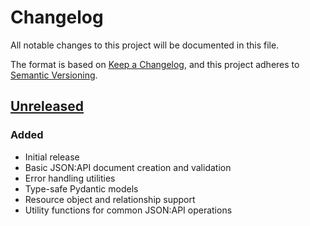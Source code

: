 # Changelog

All notable changes to this project will be documented in this file.

The format is based on [Keep a Changelog](https://keepachangelog.com/en/1.0.0/),
and this project adheres to [Semantic Versioning](https://semver.org/spec/v2.0.0.html).

## [Unreleased]

### Added
- Initial release
- Basic JSON:API document creation and validation
- Error handling utilities
- Type-safe Pydantic models
- Resource object and relationship support
- Utility functions for common JSON:API operations

[Unreleased]: https://github.com/midil/midil-kit/compare/v0.1.0...HEAD
[0.1.0]: https://github.com/midil/midil-kit/releases/tag/v0.1.0
